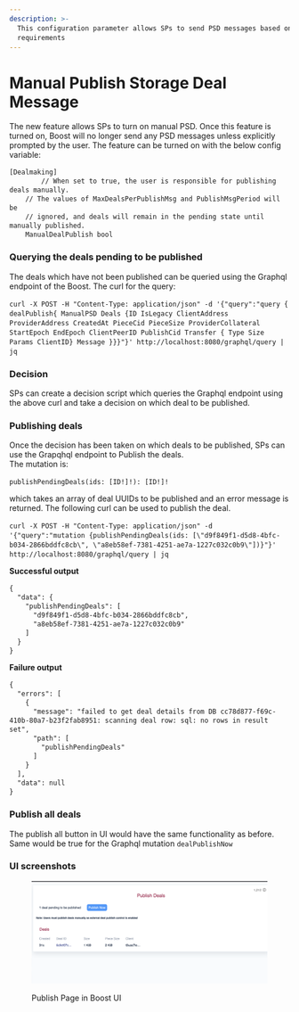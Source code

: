 ```yaml
---
description: >-
  This configuration parameter allows SPs to send PSD messages based on their
  requirements
---
```


# Manual Publish Storage Deal Message

The new feature allows SPs to turn on manual PSD. Once this feature is turned on, Boost will no longer send any PSD messages unless explicitly prompted by the user. The feature can be turned on with the below config variable:

```
[Dealmaking]
        // When set to true, the user is responsible for publishing deals manually.
	// The values of MaxDealsPerPublishMsg and PublishMsgPeriod will be
	// ignored, and deals will remain in the pending state until manually published.
	ManualDealPublish bool

```

### Querying the deals pending to be published

The deals which have not been published can be queried using the Graphql endpoint of the Boost. The curl for the query:

`curl -X POST -H "Content-Type: application/json" -d '{"query":"query { dealPublish{ ManualPSD Deals {ID IsLegacy ClientAddress ProviderAddress CreatedAt PieceCid PieceSize ProviderCollateral StartEpoch EndEpoch ClientPeerID PublishCid Transfer { Type Size Params ClientID} Message }}}"}' http://localhost:8080/graphql/query | jq`

### Decision

SPs can create a decision script which queries the Graphql endpoint using the above curl and take a decision on which deal to be published.

### Publishing deals

Once the decision has been taken on which deals to be published, SPs can use the Grapqhql endpoint to Publish the deals.\
The mutation is:

`publishPendingDeals(ids: [ID!]!): [ID!]!`

which takes an array of deal UUIDs to be published and an error message is returned. The following curl can be used to publish the deal.

`curl -X POST -H "Content-Type: application/json" -d '{"query":"mutation {publishPendingDeals(ids: [\"d9f849f1-d5d8-4bfc-b034-2866bddfc8cb\", \"a8eb58ef-7381-4251-ae7a-1227c032c0b9\"])}"}' http://localhost:8080/graphql/query | jq`

**Successful output**

```
{
  "data": {
    "publishPendingDeals": [
      "d9f849f1-d5d8-4bfc-b034-2866bddfc8cb",
      "a8eb58ef-7381-4251-ae7a-1227c032c0b9"
    ]
  }
}
```

**Failure output**

```
{
  "errors": [
    {
      "message": "failed to get deal details from DB cc78d877-f69c-410b-80a7-b23f2fab8951: scanning deal row: sql: no rows in result set",
      "path": [
        "publishPendingDeals"
      ]
    }
  ],
  "data": null
}
```

### Publish all deals

The publish all button in UI would have the same functionality as before. Same would be true for the Graphql mutation `dealPublishNow`

### UI screenshots



<figure><img src="../.gitbook/assets/Screenshot 2023-07-19 at 11.09.14 AM.png" alt=""><figcaption><p>Publish Page in Boost UI</p></figcaption></figure>
